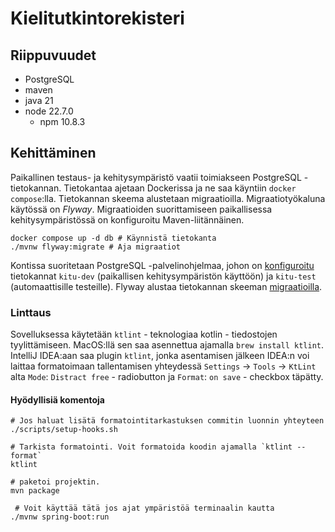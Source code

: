 # Kielitutkintorekisteri

## Riippuvuudet
- PostgreSQL
- maven
- java 21
- node 22.7.0
  - npm 10.8.3 

## Kehittäminen
Paikallinen testaus- ja kehitysympäristö vaatii toimiakseen PostgreSQL -tietokannan. Tietokantaa ajetaan Dockerissa ja ne saa käyntiin `docker compose`:lla. Tietokannan skeema alustetaan migraatioilla. Migraatiotyökaluna käytössä on _Flyway_. Migraatioiden suorittamiseen paikallisessa kehitysympäristössä on konfiguroitu Maven-liitännäinen.

```shell
docker compose up -d db # Käynnistä tietokanta
./mvnw flyway:migrate # Aja migraatiot

```

Kontissa suoritetaan PostgreSQL -palvelinohjelmaa, johon on [konfiguroitu](scripts/postgres-docker/init-db.sql) tietokannat `kitu-dev` (paikallisen kehitysympäristön käyttöön) ja `kitu-test` (automaattisille testeille). Flyway alustaa tietokannan skeeman [migraatioilla](src/main/resources/db/migration).

### Linttaus

Sovelluksessa käytetään `ktlint` - teknologiaa kotlin - tiedostojen tyylittämiseen. MacOS:llä sen saa asennettua ajamalla `brew install ktlint`. IntelliJ IDEA:aan saa plugin `ktlint`, 
jonka asentamisen jälkeen IDEA:n voi laittaa formatoimaan tallentamisen yhteydessä `Settings` -> `Tools` -> `KtLint` alta `Mode`: `Distract free` - radiobutton ja `Format`: `on save` - checkbox täpätty. 

#### Hyödyllisiä komentoja

```shell
# Jos haluat lisätä formatointitarkastuksen commitin luonnin yhteyteen
./scripts/setup-hooks.sh

# Tarkista formatointi. Voit formatoida koodin ajamalla `ktlint --format`
ktlint

# paketoi projektin.
mvn package

 # Voit käyttää tätä jos ajat ympäristöä terminaalin kautta
./mvnw spring-boot:run
```

